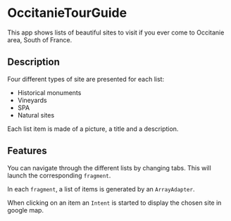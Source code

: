 # OccitanieTourGuide

This app shows lists of beautiful sites to visit if you ever come to Occitanie area, South of France.

## Description

Four different types of site are presented for each list:

- Historical monuments
- Vineyards
- SPA
- Natural sites

Each list item is made of a picture, a title and a description.

## Features

You can navigate through the different lists by changing tabs. This will launch the corresponding `fragment`.

In each `fragment`, a list of items is generated by an `ArrayAdapter`.

When clicking on an item an `Intent` is started to display the chosen site in google map.

